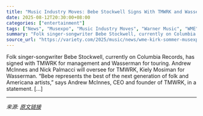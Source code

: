 ```yaml
---
title: "Music Industry Moves: Bebe Stockwell Signs With TMWRK and Wasserman"
date: 2025-08-12T20:30:00+08:00
categories: ["entertainment"]
tags: ["News", "Musexpo", "Music Industry Moves", "Warner Music", "WME"]
summary: "Folk singer-songwriter Bebe Stockwell, currently on Columbia Records, has signed with TMWRK for management and Wasserman for touring. Andrew McInnes and Nick Palmacci will oversee for TMWRK, Kiely Mos"
source_url: "https://variety.com/2025/music/news/wme-kirk-sommer-musexpo-international-music-person-of-year-1236486912/"
---
```


Folk singer-songwriter Bebe Stockwell, currently on Columbia Records, has signed with TMWRK for management and Wasserman for touring. Andrew McInnes and Nick Palmacci will oversee for TMWRK, Kiely Mosiman for Wasserman. “Bebe represents the best of the next generation of folk and Americana artists,” says Andrew McInnes, CEO and founder of TMWRK, in a statement. [&#8230;]

---

*来源: [原文链接](https://variety.com/2025/music/news/wme-kirk-sommer-musexpo-international-music-person-of-year-1236486912/)*

